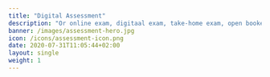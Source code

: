```yaml
---
title: "Digital Assessment"
description: "Or online exam, digitaal exam, take-home exam, open bookexam, test, knowledge test"
banner: /images/assessment-hero.jpg
icon: /icons/assessment-icon.png
date: 2020-07-31T11:05:44+02:00
layout: single
weight: 1
---
```

